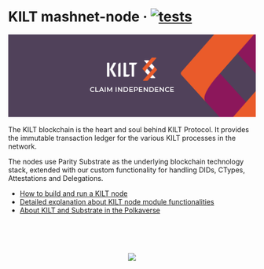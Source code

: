 # KILT mashnet-node &middot; [![tests](https://gitlab.com/kiltprotocol/mashnet-node/badges/develop/pipeline.svg)](https://gitlab.com/kiltprotocol/mashnet-node/-/commits/develop)


<p align="center">
  <img src="/docs/media/kilt.png">
</p>

The KILT blockchain is the heart and soul behind KILT Protocol.
It provides the immutable transaction ledger for the various KILT processes in the network.

The nodes use Parity Substrate as the underlying blockchain technology stack, extended with our custom functionality for handling DIDs, CTypes, Attestations and Delegations.

* [How to build and run a KILT node](./docs/run-node.md)
* [Detailed explanation about KILT node module functionalities](./docs/kilt-pallets-description.md)
* [About KILT and Substrate in the Polkaverse](./docs/kilt-substrate.md)


<br/><br/><br/>
<p align="center">
<img src="https://www.parity.io/assets/img/built-on-substrate-badge.svg" height=120/>
</p>
